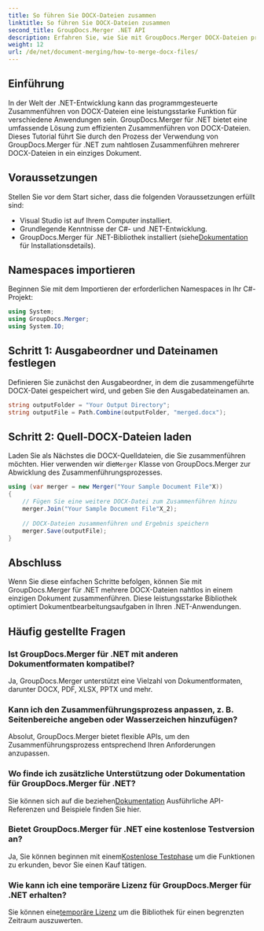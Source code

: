 ```yaml
---
title: So führen Sie DOCX-Dateien zusammen
linktitle: So führen Sie DOCX-Dateien zusammen
second_title: GroupDocs.Merger .NET API
description: Erfahren Sie, wie Sie mit GroupDocs.Merger DOCX-Dateien programmgesteuert in .NET zusammenführen und so die Dokumentbearbeitungsaufgaben effizient vereinfachen.
weight: 12
url: /de/net/document-merging/how-to-merge-docx-files/
---
```

## Einführung
In der Welt der .NET-Entwicklung kann das programmgesteuerte Zusammenführen von DOCX-Dateien eine leistungsstarke Funktion für verschiedene Anwendungen sein. GroupDocs.Merger für .NET bietet eine umfassende Lösung zum effizienten Zusammenführen von DOCX-Dateien. Dieses Tutorial führt Sie durch den Prozess der Verwendung von GroupDocs.Merger für .NET zum nahtlosen Zusammenführen mehrerer DOCX-Dateien in ein einziges Dokument.
## Voraussetzungen
Stellen Sie vor dem Start sicher, dass die folgenden Voraussetzungen erfüllt sind:
- Visual Studio ist auf Ihrem Computer installiert.
- Grundlegende Kenntnisse der C#- und .NET-Entwicklung.
-  GroupDocs.Merger für .NET-Bibliothek installiert (siehe[Dokumentation](https://tutorials.groupdocs.com/merger/net/) für Installationsdetails).

## Namespaces importieren
Beginnen Sie mit dem Importieren der erforderlichen Namespaces in Ihr C#-Projekt:
```csharp
using System; 
using GroupDocs.Merger;
using System.IO;
```
## Schritt 1: Ausgabeordner und Dateinamen festlegen
Definieren Sie zunächst den Ausgabeordner, in dem die zusammengeführte DOCX-Datei gespeichert wird, und geben Sie den Ausgabedateinamen an.
```csharp
string outputFolder = "Your Output Directory";
string outputFile = Path.Combine(outputFolder, "merged.docx");
```
## Schritt 2: Quell-DOCX-Dateien laden
Laden Sie als Nächstes die DOCX-Quelldateien, die Sie zusammenführen möchten. Hier verwenden wir die`Merger` Klasse von GroupDocs.Merger zur Abwicklung des Zusammenführungsprozesses.
```csharp
using (var merger = new Merger("Your Sample Document File"X))
{
    // Fügen Sie eine weitere DOCX-Datei zum Zusammenführen hinzu
    merger.Join("Your Sample Document File"X_2);
    
    // DOCX-Dateien zusammenführen und Ergebnis speichern
    merger.Save(outputFile);
}
```

## Abschluss
Wenn Sie diese einfachen Schritte befolgen, können Sie mit GroupDocs.Merger für .NET mehrere DOCX-Dateien nahtlos in einem einzigen Dokument zusammenführen. Diese leistungsstarke Bibliothek optimiert Dokumentbearbeitungsaufgaben in Ihren .NET-Anwendungen.
## Häufig gestellte Fragen
### Ist GroupDocs.Merger für .NET mit anderen Dokumentformaten kompatibel?
Ja, GroupDocs.Merger unterstützt eine Vielzahl von Dokumentformaten, darunter DOCX, PDF, XLSX, PPTX und mehr.
### Kann ich den Zusammenführungsprozess anpassen, z. B. Seitenbereiche angeben oder Wasserzeichen hinzufügen?
Absolut, GroupDocs.Merger bietet flexible APIs, um den Zusammenführungsprozess entsprechend Ihren Anforderungen anzupassen.
### Wo finde ich zusätzliche Unterstützung oder Dokumentation für GroupDocs.Merger für .NET?
 Sie können sich auf die beziehen[Dokumentation](https://tutorials.groupdocs.com/merger/net/) Ausführliche API-Referenzen und Beispiele finden Sie hier.
### Bietet GroupDocs.Merger für .NET eine kostenlose Testversion an?
 Ja, Sie können beginnen mit einem[Kostenlose Testphase](https://releases.groupdocs.com/) um die Funktionen zu erkunden, bevor Sie einen Kauf tätigen.
### Wie kann ich eine temporäre Lizenz für GroupDocs.Merger für .NET erhalten?
 Sie können eine[temporäre Lizenz](https://purchase.groupdocs.com/temporary-license/) um die Bibliothek für einen begrenzten Zeitraum auszuwerten.